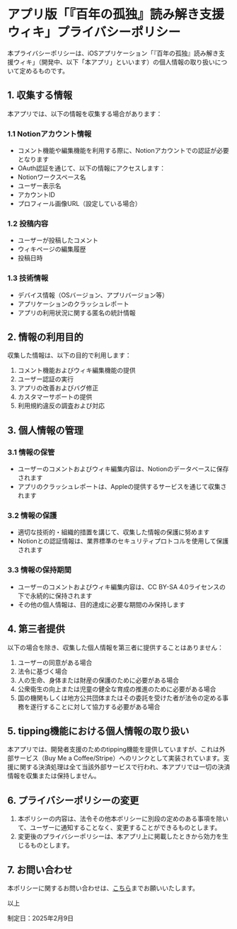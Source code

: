 # アプリ版「『百年の孤独』読み解き支援ウィキ」プライバシーポリシー

本プライバシーポリシーは、iOSアプリケーション「『百年の孤独』読み解き支援ウィキ」（開発中、以下「本アプリ」といいます）の個人情報の取り扱いについて定めるものです。

## 1. 収集する情報

本アプリでは、以下の情報を収集する場合があります：

### 1.1 Notionアカウント情報

- コメント機能や編集機能を利用する際に、Notionアカウントでの認証が必要となります
- OAuth認証を通じて、以下の情報にアクセスします：
- Notionワークスペース名
- ユーザー表示名
- アカウントID
- プロフィール画像URL（設定している場合）

### 1.2 投稿内容

- ユーザーが投稿したコメント
- ウィキページの編集履歴
- 投稿日時

### 1.3 技術情報

- デバイス情報（OSバージョン、アプリバージョン等）
- アプリケーションのクラッシュレポート
- アプリの利用状況に関する匿名の統計情報

## 2. 情報の利用目的

収集した情報は、以下の目的で利用します：

1. コメント機能およびウィキ編集機能の提供
2. ユーザー認証の実行
3. アプリの改善およびバグ修正
4. カスタマーサポートの提供
5. 利用規約違反の調査および対応

## 3. 個人情報の管理

### 3.1 情報の保管

- ユーザーのコメントおよびウィキ編集内容は、Notionのデータベースに保存されます
- アプリのクラッシュレポートは、Appleの提供するサービスを通じて収集されます

### 3.2 情報の保護

- 適切な技術的・組織的措置を講じて、収集した情報の保護に努めます
- Notionとの認証情報は、業界標準のセキュリティプロトコルを使用して保護されます

### 3.3 情報の保持期間

- ユーザーのコメントおよびウィキ編集内容は、CC BY-SA 4.0ライセンスの下で永続的に保持されます
- その他の個人情報は、目的達成に必要な期間のみ保持します

## 4. 第三者提供

以下の場合を除き、収集した個人情報を第三者に提供することはありません：

1. ユーザーの同意がある場合
2. 法令に基づく場合
3. 人の生命、身体または財産の保護のために必要がある場合
4. 公衆衛生の向上または児童の健全な育成の推進のために必要がある場合
5. 国の機関もしくは地方公共団体またはその委託を受けた者が法令の定める事務を遂行することに対して協力する必要がある場合

## 5. tipping機能における個人情報の取り扱い

本アプリでは、開発者支援のためのtipping機能を提供していますが、これは外部サービス（Buy Me a Coffee/Stripe）へのリンクとして実装されています。支援に関する決済処理は全て当該外部サービスで行われ、本アプリでは一切の決済情報を収集または保持しません。

## 6. プライバシーポリシーの変更

1. 本ポリシーの内容は、法令その他本ポリシーに別段の定めのある事項を除いて、ユーザーに通知することなく、変更することができるものとします。
2. 変更後のプライバシーポリシーは、本アプリ上に掲載したときから効力を生じるものとします。

## 7. お問い合わせ

本ポリシーに関するお問い合わせは、[こちら](mailto:analekt@icloud.com)までお願いいたします。

以上

制定日：2025年2月9日